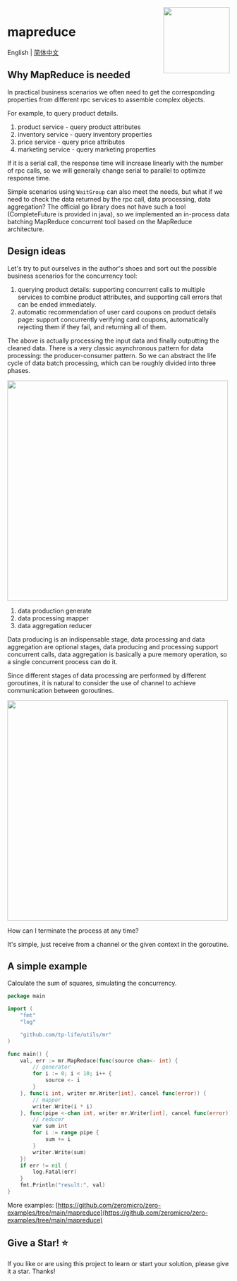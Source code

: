 <img align="right" width="150px" src="https://raw.githubusercontent.com/zeromicro/zero-doc/main/doc/images/go-zero.png">

# mapreduce

English | [简体中文](readme-cn.md)

## Why MapReduce is needed

In practical business scenarios we often need to get the corresponding properties from different rpc services to assemble complex objects.

For example, to query product details.

1. product service - query product attributes
2. inventory service - query inventory properties
3. price service - query price attributes
4. marketing service - query marketing properties

If it is a serial call, the response time will increase linearly with the number of rpc calls, so we will generally change serial to parallel to optimize response time.

Simple scenarios using `WaitGroup` can also meet the needs, but what if we need to check the data returned by the rpc call, data processing, data aggregation? The official go library does not have such a tool (CompleteFuture is provided in java), so we implemented an in-process data batching MapReduce concurrent tool based on the MapReduce architecture.

## Design ideas

Let's try to put ourselves in the author's shoes and sort out the possible business scenarios for the concurrency tool:

1. querying product details: supporting concurrent calls to multiple services to combine product attributes, and supporting call errors that can be ended immediately.
2. automatic recommendation of user card coupons on product details page: support concurrently verifying card coupons, automatically rejecting them if they fail, and returning all of them.

The above is actually processing the input data and finally outputting the cleaned data. There is a very classic asynchronous pattern for data processing: the producer-consumer pattern. So we can abstract the life cycle of data batch processing, which can be roughly divided into three phases.

<img src="https://raw.githubusercontent.com/zeromicro/zero-doc/main/doc/images/mapreduce-serial-en.png" width="500">

1. data production generate
2. data processing mapper
3. data aggregation reducer

Data producing is an indispensable stage, data processing and data aggregation are optional stages, data producing and processing support concurrent calls, data aggregation is basically a pure memory operation, so a single concurrent process can do it.

Since different stages of data processing are performed by different goroutines, it is natural to consider the use of channel to achieve communication between goroutines.

<img src="https://raw.githubusercontent.com/zeromicro/zero-doc/main/doc/images/mapreduce-en.png" width="500">

How can I terminate the process at any time?

It's simple, just receive from a  channel or the given context in the goroutine.

## A simple example

Calculate the sum of squares, simulating the concurrency.

```go
package main

import (
    "fmt"
    "log"

    "github.com/tp-life/utils/mr"
)

func main() {
    val, err := mr.MapReduce(func(source chan<- int) {
        // generator
        for i := 0; i < 10; i++ {
            source <- i
        }
    }, func(i int, writer mr.Writer[int], cancel func(error)) {
        // mapper
        writer.Write(i * i)
    }, func(pipe <-chan int, writer mr.Writer[int], cancel func(error)) {
        // reducer
        var sum int
        for i := range pipe {
            sum += i
        }
        writer.Write(sum)
    })
    if err != nil {
        log.Fatal(err)
    }
    fmt.Println("result:", val)
}
```

More examples: [https://github.com/zeromicro/zero-examples/tree/main/mapreduce](https://github.com/zeromicro/zero-examples/tree/main/mapreduce)

## Give a Star! ⭐

If you like or are using this project to learn or start your solution, please give it a star. Thanks!
